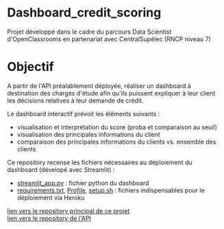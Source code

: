 # Dashboard_credit_scoring
Projet développé dans le cadre du parcours Data Scientist d'OpenClassrooms en partenariat avec CentralSupélec (RNCP niveau 7)

# Objectif
A partir de l'API préalablement déployée, réaliser un dashboard à destination des chargés d'étude afin qu'ils puissent expliquer à leur client les décisions relatives à leur demande de crédit.

Le dashboard interactif prévoit les éléments suivants :

- visualisation et interprétation du score (proba et comparaison au seuil)
- visualisation des principales informations du client
- comparaison des principales informations du clients vs. ensemble des clients

Ce repository recense les fichiers nécessaires au déploiement du dashboard (dévelopé avec Streamlit) :

- [streamlit_app.py](streamlit_app.py) : fichier python du dashboard
- [requirements.txt](requirements.txt), [Profile](Procfile), [setup.sh](setup.sh) : fichiers indispensables pour le déploiement via Heroku
  
[lien vers le repository principal de ce projet](https://github.com/Trito241/Credit_default) <br/>
[lien vers le repository de l'API](https://github.com/Trito241/Credit_default/blob/main/flask_app.py)
